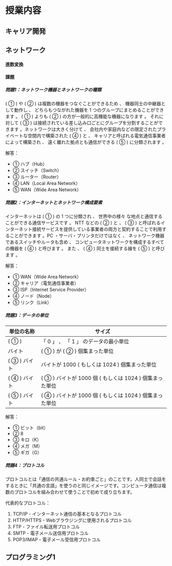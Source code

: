 # 授業内容

## キャリア開発

## ネットワーク

#### 進数変換

#### 課題

##### 問題1：ネットワーク機器とネットワークの種類
 ( ① ) や ( ② ) は複数の機器をつなぐことができるため 、 機器同士の中継器として動作し 、 どちらもつながれた機器を 1 つのグループにまとめることができます 。 ( ① ) よりも ( ② ) の方が一般的に高機能な機器になります 。 それに対して ( ③ ) は接続されている差し込み口ごとにグループを分割することができます 。ネットワークは大きく分けて 、 会社内や家庭内などの限定されたプライベートな空間内で構築された ( ④ ) と 、 キャリアと呼ばれる電気通信事業者によって構築され 、 遠く離れた拠点とも通信ができる ( ⑤ ) に分類されます 。

解答：
- ① ハブ（Hub）
- ② スイッチ（Switch）
- ③ ルーター（Router）
- ④ LAN（Local Area Network）
- ⑤ WAN（Wide Area Network）

##### 問題2：インターネットとネットワーク構成要素
 インターネットは ( ① ) の 1 つに分類され 、 世界中の様々 な地点と通信することができる通信サービスです 。 NTT などの ( ② ) と 、 ( ③ ) と呼ばれるインターネット接続サービスを提供している事業者の両方と契約することで利用することができます 。PC ・サーバ・プリンタだけではなく 、 ネットワーク機器であるスイッチやルータも含め 、 コンピュータネットワークを構成するすべての機器を ( ④ ) と呼びます 。 また 、 ( ④ ) 同士を接続する線を ( ⑤ ) と呼びます 。

解答：
- ① WAN（Wide Area Network）
- ② キャリア（電気通信事業者）
- ③ ISP（Internet Service Provider）
- ④ ノード（Node）
- ⑤ リンク（Link）

##### 問題3：データの単位
| 単位の名称 | サイズ |
| -----| ----|
| ( ① ) | 「 0 」 、 「 1 」 のデータの最小単位 |
| バイト | ( ① ) が ( ② ) 個集まった単位 |
| ( ③ ) バイト | バイトが 1000 ( もしくは 1024 ) 個集まった単位 |
| ( ④ ) バイト | ( ③ ) バイトが 1000 個 ( もしくは 1024 ) 個集まった単位 |
| ( ⑤ ) バイト | ( ④ ) バイトが 1000 個 ( もしくは 1024 ) 個集まった単位 |

解答：
- ① ビット（bit）
- ② 8
- ③ キロ（K）
- ④ メガ（M）
- ⑤ ギガ（G）

##### 問題4：プロトコル
プロトコルとは「通信の共通ルール・お約束ごと」のことです。人同士で会話をするときに「共通の言語」を使うのと同じイメージです。コンピュータ通信は複数のプロトコルを組み合わせて使うことで初めて成り立ちます。

代表的なプロトコル：
1. TCP/IP - インターネット通信の基本となるプロトコル
2. HTTP/HTTPS - Webブラウジングに使用されるプロトコル
3. FTP - ファイル転送用プロトコル
4. SMTP - 電子メール送信用プロトコル
5. POP3/IMAP - 電子メール受信用プロトコル

## プログラミング1

